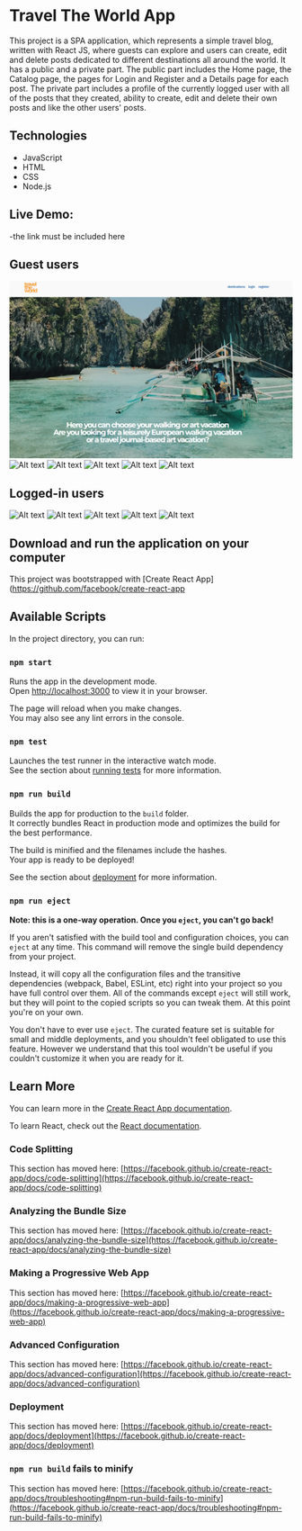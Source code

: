 # Travel The World App

This project is a SPA application, which represents a simple travel blog, written with React JS, where guests can explore and users can create, edit and delete posts dedicated to different destinations all around the world. It has a public and a private part. The public part includes the Home page, the Catalog page, the pages for Login and Register and a Details page for each post. The private part includes a profile of the currently logged user with all of the posts that they created, ability to create, edit and delete their own posts and like the other users' posts.


## Technologies
- JavaScript
- HTML
- CSS
- Node.js


## Live Demo:
-the link must be included here


## Guest users
<img src="/public/photos-readme/Untitled.png" alt="Alt text" title="Optional title">
<img src="/public/photos-readme/Untitled2" alt="Alt text" title="Optional title">
<img src="/public/photos-readme/Untitle3" alt="Alt text" title="Optional title">
<img src="/public/photos-readme/Untitle4" alt="Alt text" title="Optional title">
<img src="/public/photos-readme/Untitle5" alt="Alt text" title="Optional title">
<img src="/public/photos-readme/Untitle6" alt="Alt text" title="Optional title">


## Logged-in users
<img src="/public/photos-readme/Untitled7" alt="Alt text" title="Optional title">
<img src="/public/photos-readme/Untitle8" alt="Alt text" title="Optional title">
<img src="/public/photos-readme/Untitle9" alt="Alt text" title="Optional title">
<img src="/public/photos-readme/Untitle10" alt="Alt text" title="Optional title">
<img src="/public/photos-readme/Untitle11" alt="Alt text" title="Optional title">

## Download and run the application on your computer

This project was bootstrapped with [Create React App](https://github.com/facebook/create-react-app

## Available Scripts

In the project directory, you can run:

### `npm start`

Runs the app in the development mode.\
Open [http://localhost:3000](http://localhost:3000) to view it in your browser.

The page will reload when you make changes.\
You may also see any lint errors in the console.

### `npm test`

Launches the test runner in the interactive watch mode.\
See the section about [running tests](https://facebook.github.io/create-react-app/docs/running-tests) for more information.

### `npm run build`

Builds the app for production to the `build` folder.\
It correctly bundles React in production mode and optimizes the build for the best performance.

The build is minified and the filenames include the hashes.\
Your app is ready to be deployed!

See the section about [deployment](https://facebook.github.io/create-react-app/docs/deployment) for more information.

### `npm run eject`

**Note: this is a one-way operation. Once you `eject`, you can't go back!**

If you aren't satisfied with the build tool and configuration choices, you can `eject` at any time. This command will remove the single build dependency from your project.

Instead, it will copy all the configuration files and the transitive dependencies (webpack, Babel, ESLint, etc) right into your project so you have full control over them. All of the commands except `eject` will still work, but they will point to the copied scripts so you can tweak them. At this point you're on your own.

You don't have to ever use `eject`. The curated feature set is suitable for small and middle deployments, and you shouldn't feel obligated to use this feature. However we understand that this tool wouldn't be useful if you couldn't customize it when you are ready for it.

## Learn More

You can learn more in the [Create React App documentation](https://facebook.github.io/create-react-app/docs/getting-started).

To learn React, check out the [React documentation](https://reactjs.org/).

### Code Splitting

This section has moved here: [https://facebook.github.io/create-react-app/docs/code-splitting](https://facebook.github.io/create-react-app/docs/code-splitting)

### Analyzing the Bundle Size

This section has moved here: [https://facebook.github.io/create-react-app/docs/analyzing-the-bundle-size](https://facebook.github.io/create-react-app/docs/analyzing-the-bundle-size)

### Making a Progressive Web App

This section has moved here: [https://facebook.github.io/create-react-app/docs/making-a-progressive-web-app](https://facebook.github.io/create-react-app/docs/making-a-progressive-web-app)

### Advanced Configuration

This section has moved here: [https://facebook.github.io/create-react-app/docs/advanced-configuration](https://facebook.github.io/create-react-app/docs/advanced-configuration)

### Deployment

This section has moved here: [https://facebook.github.io/create-react-app/docs/deployment](https://facebook.github.io/create-react-app/docs/deployment)

### `npm run build` fails to minify

This section has moved here: [https://facebook.github.io/create-react-app/docs/troubleshooting#npm-run-build-fails-to-minify](https://facebook.github.io/create-react-app/docs/troubleshooting#npm-run-build-fails-to-minify)
